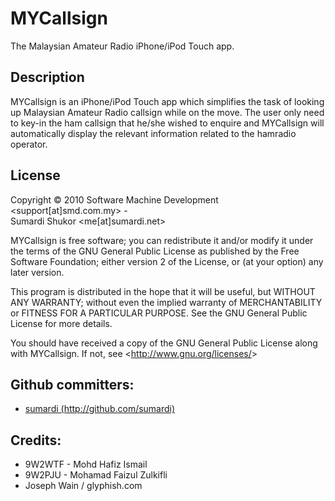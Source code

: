 <h1>MYCallsign</h1> 
	
The Malaysian Amateur Radio iPhone/iPod Touch app.

<h2>Description</h2>
MYCallsign is an iPhone/iPod Touch app which simplifies the task of looking up Malaysian Amateur Radio callsign while on the move. The user only need to key-in the ham callsign that he/she wished to enquire and MYCallsign will automatically display the relevant information related to the hamradio operator.

<h2>License</h2>

Copyright &copy; 2010  Software Machine Development &lt;support[at]smd.com.my&gt; -<br />
Sumardi Shukor &lt;me[at]sumardi.net&gt;<br />

<p>MYCallsign is free software; you can redistribute it and/or modify it under the terms of the GNU General Public License as published by the Free Software Foundation; either version 2 of the License, or (at your option) any later version.</p>

<p>This program is distributed in the hope that it will be useful, but WITHOUT ANY WARRANTY; without even the implied warranty of MERCHANTABILITY or FITNESS FOR A PARTICULAR PURPOSE.  See the GNU General Public License for more details.</p>

<p>You should have received a copy of the GNU General Public License along with MYCallsign. If not, see &lt;<a href="http://www.gnu.org/licenses/">http://www.gnu.org/licenses/</a>&gt;</p>

<h2>Github committers:</h2>
<ul>
	<li><a href="http://github.com/sumardi">sumardi (http://github.com/sumardi)</a></li>
</ul>

<h2>Credits:</h2>
<ul>
	<li>9W2WTF - Mohd Hafiz Ismail</li>
	<li>9W2PJU - Mohamad Faizul Zulkifli</li>
	<li>Joseph Wain / glyphish.com</li>
</ul>